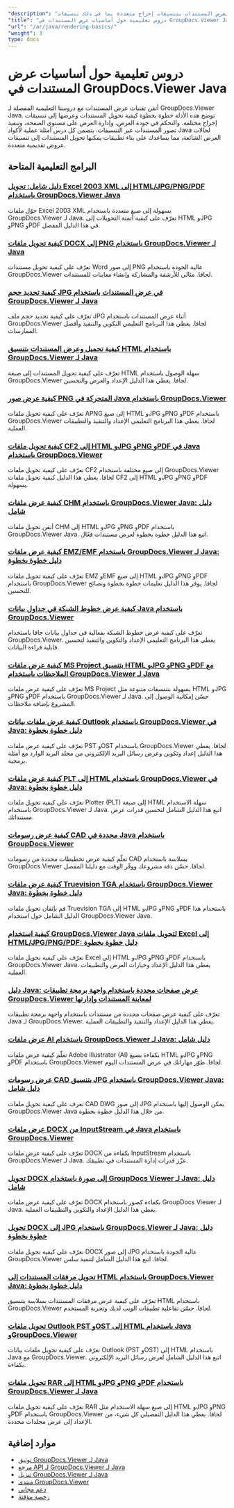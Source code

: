 ```yaml
---
"description": "دروس تعليمية كاملة لعرض المستندات بتنسيقات إخراج متعددة بما في ذلك تنسيقات HTML وPDF والصور باستخدام GroupDocs.Viewer لـ Java."
"title": "دروس تعليمية حول أساسيات عرض المستندات في GroupDocs.Viewer Java"
"url": "/ar/java/rendering-basics/"
"weight": 3
type: docs
---
```

# دروس تعليمية حول أساسيات عرض المستندات في GroupDocs.Viewer Java

أتقن تقنيات عرض المستندات مع دروسنا التعليمية المفصلة لـ GroupDocs.Viewer Java. توضح هذه الأدلة خطوة بخطوة كيفية تحويل المستندات وعرضها إلى تنسيقات إخراج مختلفة، والتحكم في جودة العرض، وإدارة العرض على مستوى الصفحة، وتنفيذ تصور المستندات عبر التنسيقات. يتضمن كل درس أمثلة عملية لأكواد Java لحالات العرض الشائعة، مما يساعدك على بناء تطبيقات يمكنها تحويل المستندات إلى تنسيقات عروض تقديمية متعددة.

## البرامج التعليمية المتاحة

### [دليل شامل: تحويل Excel 2003 XML إلى HTML/JPG/PNG/PDF باستخدام GroupDocs.Viewer Java](./groupdocs-viewer-java-excel-2003-xml-conversion/)
حوّل ملفات Excel 2003 XML بسهولة إلى صيغ متعددة باستخدام GroupDocs.Viewer لـ Java. تعرّف على كيفية أتمتة التحويلات إلى HTML وJPG وPNG وPDF في هذا الدليل المفصل.

### [كيفية تحويل ملفات DOCX إلى PNG باستخدام GroupDocs.Viewer لـ Java](./render-docx-png-groupdocs-viewer-java/)
تعرّف على كيفية تحويل مستندات Word إلى صور PNG عالية الجودة باستخدام GroupDocs.Viewer لجافا. مثالي للأرشفة والمشاركة وإنشاء معاينات للمستندات.

### [كيفية تحديد حجم JPG في عرض المستندات باستخدام GroupDocs.Viewer لـ Java](./groupdocs-viewer-java-limit-jpg-size-rendering/)
تعرّف على كيفية تحديد حجم ملف JPG أثناء عرض المستندات باستخدام GroupDocs.Viewer لجافا. يغطي هذا البرنامج التعليمي التكوين والتنفيذ وأفضل الممارسات.

### [كيفية تحميل وعرض المستندات بتنسيق HTML باستخدام GroupDocs.Viewer لـ Java](./groupdocs-viewer-java-html-rendering/)
تعرّف على كيفية تحويل المستندات إلى صيغة HTML سهلة الوصول باستخدام GroupDocs.Viewer لجافا. يغطي هذا الدليل الإعداد والعرض والتحسين.

### [كيفية عرض صور PNG المتحركة في Java باستخدام GroupDocs.Viewer](./render-apng-groupdocs-viewer-java/)
تعرّف على كيفية تحويل ملفات APNG إلى صيغ HTML وJPG وPNG وPDF باستخدام GroupDocs.Viewer لجافا. يغطي هذا البرنامج التعليمي الإعداد والتنفيذ والتطبيقات العملية.

### [كيفية تحويل ملفات CF2 إلى HTML وJPG وPNG وPDF في Java باستخدام GroupDocs.Viewer](./render-cf2-files-groupdocs-java/)
تعرّف على كيفية تحويل ملفات CF2 إلى صيغ مختلفة باستخدام GroupDocs.Viewer لجافا. يغطي هذا الدليل كيفية تحويل ملفات CF2 إلى HTML وJPG وPNG وPDF بسهولة.

### [كيفية عرض ملفات CHM باستخدام GroupDocs.Viewer Java: دليل شامل](./render-chm-groupdocs-viewer-java/)
أتقن تحويل ملفات CHM إلى HTML وJPG وPNG وPDF باستخدام GroupDocs.Viewer Java. اتبع هذا الدليل خطوة بخطوة لعرض مستندات فعّال.

### [كيفية عرض ملفات EMZ/EMF باستخدام GroupDocs.Viewer لـ Java: دليل خطوة بخطوة](./render-emz-emf-groupdocs-viewer-java/)
تعرّف على كيفية تحويل ملفات EMZ وEMF إلى صيغ HTML وJPG وPNG وPDF باستخدام GroupDocs.Viewer لجافا. يوفر هذا الدليل تعليمات خطوة بخطوة ونصائح للتحسين.

### [كيفية عرض خطوط الشبكة في جداول بيانات Java باستخدام GroupDocs.Viewer](./render-grid-lines-java-spreadsheets-groupdocs-viewer/)
تعرّف على كيفية عرض خطوط الشبكة بفعالية في جداول بيانات جافا باستخدام GroupDocs.Viewer. يغطي هذا البرنامج التعليمي الإعداد والتكوين والتنفيذ لتحسين قابلية قراءة البيانات.

### [كيفية عرض ملفات MS Project بتنسيق HTML وJPG وPNG وPDF مع الملاحظات باستخدام GroupDocs.Viewer لـ Java](./render-ms-project-html-jpg-png-pdf-notes-groupdocs-java/)
تعرّف على كيفية عرض ملفات MS Project بسهولة بتنسيقات متنوعة مثل HTML وJPG وPNG وPDF باستخدام GroupDocs.Viewer لـ Java. حسّن إمكانية الوصول إلى المشروع بإضافة ملاحظات.

### [كيفية عرض ملفات بيانات Outlook باستخدام GroupDocs.Viewer في Java: دليل خطوة بخطوة](./rendering-outlook-data-files-groupdocs-viewer-java/)
تعرّف على كيفية عرض ملفات PST وOST باستخدام GroupDocs.Viewer لجافا. يغطي هذا الدليل إعداد وتكوين وعرض رسائل البريد الإلكتروني من مجلد البريد الوارد مع أمثلة برمجية.

### [كيفية عرض ملفات PLT إلى HTML باستخدام GroupDocs.Viewer في Java: دليل خطوة بخطوة](./render-plt-files-html-groupdocs-viewer-java/)
تعرّف على كيفية تحويل ملفات Plotter (PLT) إلى صيغة HTML سهلة الاستخدام باستخدام GroupDocs.Viewer لـ Java. اتبع هذا الدليل الشامل لتحسين قدرات عرض مستنداتك.

### [كيفية عرض رسومات CAD محددة في Java باستخدام GroupDocs.Viewer](./render-cad-groupdocs-viewer-java/)
تعلّم كيفية عرض تخطيطات محددة من رسومات CAD بسلاسة باستخدام GroupDocs.Viewer لجافا. حسّن دقة مشروعك ووفّر الوقت مع دليلنا المفصل.

### [كيفية عرض ملفات Truevision TGA باستخدام GroupDocs.Viewer Java: دليل خطوة بخطوة](./render-tga-files-groupdocs-viewer-java-guide/)
قم بإتقان تحويل ملفات Truevision TGA إلى HTML وJPG وPNG وPDF باستخدام هذا الدليل الشامل حول استخدام GroupDocs.Viewer Java.

### [كيفية استخدام GroupDocs.Viewer Java لتحويل ملفات Excel إلى HTML/JPG/PNG/PDF: دليل خطوة بخطوة](./groupdocs-viewer-java-excel-to-html-jpg-png-pdf/)
تعرّف على كيفية تحويل ملفات Excel إلى HTML وJPG وPNG وPDF باستخدام GroupDocs.Viewer Java. يغطي هذا الدليل الإعداد وخيارات العرض والتطبيقات العملية.

### [دليل Java: عرض صفحات محددة باستخدام واجهة برمجة تطبيقات GroupDocs.Viewer لمعاينة المستندات وإدارتها](./java-groupdocs-viewer-render-pages-api-tutorial/)
تعرّف على كيفية عرض صفحات محددة من مستندات باستخدام واجهة برمجة تطبيقات Java لـ GroupDocs.Viewer. يغطي هذا الدليل الإعداد والتنفيذ والتطبيقات العملية.

### [عرض ملفات AI باستخدام GroupDocs.Viewer لـ Java: دليل شامل](./render-ai-files-groupdocs-viewer-java/)
تعلّم كيفية عرض ملفات Adobe Illustrator (AI) بكفاءة بصيغ HTML وJPG وPNG وPDF باستخدام GroupDocs.Viewer لجافا. طوّر مهاراتك في عرض المستندات اليوم.

### [عرض رسومات CAD بتنسيق JPG باستخدام GroupDocs.Viewer Java: دليل شامل](./render-cad-drawings-jpg-groupdocs-viewer-java/)
تعرف على كيفية تحويل ملفات CAD DWG إلى صور JPG يمكن الوصول إليها باستخدام GroupDocs.Viewer Java من خلال هذا الدليل خطوة بخطوة.

### [عرض ملفات DOCX من InputStream في Java باستخدام GroupDocs.Viewer](./render-docx-from-inputstream-groupdocs-viewer-java/)
تعرّف على كيفية عرض ملفات DOCX بكفاءة من InputStream باستخدام GroupDocs.Viewer لـ Java. عزّز قدرات إدارة المستندات في تطبيقك.

### [تحويل DOCX إلى صورة باستخدام GroupDocs Viewer لـ Java: دليل شامل](./groupdocs-viewer-java-render-docx-to-image/)
تعرّف على كيفية عرض ملفات DOCX بكفاءة كصور باستخدام GroupDocs Viewer لـ Java. يغطي هذا الدليل الإعداد والتكوين والتطبيقات العملية.

### [تحويل DOCX إلى JPG باستخدام GroupDocs.Viewer لـ Java: دليل خطوة بخطوة](./render-docx-to-jpg-groupdocs-viewer-java/)
تعرّف على كيفية تحويل ملفات DOCX إلى صور JPG عالية الجودة باستخدام GroupDocs.Viewer لجافا. اتبع هذا الدليل الشامل لتنفيذ سلس.

### [تحويل مرفقات المستندات إلى HTML باستخدام GroupDocs.Viewer Java: دليل خطوة بخطوة](./render-document-attachments-html-groupdocs-viewer-java/)
تعرّف على كيفية عرض مرفقات المستندات بسلاسة بتنسيق HTML باستخدام GroupDocs.Viewer لجافا. حسّن تفاعلية تطبيقات الويب لديك وتجربة المستخدم.

### [تحويل ملفات Outlook PST وOST إلى HTML باستخدام Java وGroupDocs.Viewer](./render-outlook-data-html-groupdocs-java/)
تعرّف على كيفية تحويل ملفات بيانات Outlook (PST وOST) إلى HTML باستخدام Java مع GroupDocs.Viewer. اتبع هذا الدليل الشامل لعرض رسائل البريد الإلكتروني بكفاءة.

### [تحويل ملفات RAR إلى HTML وJPG وPNG وPDF باستخدام GroupDocs.Viewer لـ Java](./render-rar-files-groupdocs-viewer-java/)
تعرّف على كيفية تحويل ملفات RAR إلى صيغ سهلة الاستخدام مثل HTML وJPG وPNG وPDF باستخدام GroupDocs.Viewer لجافا. يغطي هذا الدليل التفصيلي كل شيء، من الإعداد إلى عرض مجلدات محددة.

## موارد إضافية

- [توثيق GroupDocs.Viewer لـ Java](https://docs.groupdocs.com/viewer/java/)
- [مرجع API لـ GroupDocs.Viewer لـ Java](https://reference.groupdocs.com/viewer/java/)
- [تنزيل GroupDocs.Viewer لـ Java](https://releases.groupdocs.com/viewer/java/)
- [منتدى GroupDocs.Viewer](https://forum.groupdocs.com/c/viewer/9)
- [دعم مجاني](https://forum.groupdocs.com/)
- [رخصة مؤقتة](https://purchase.groupdocs.com/temporary-license/)